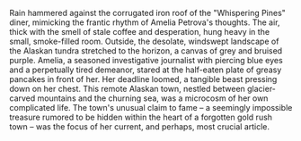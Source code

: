 Rain hammered against the corrugated iron roof of the "Whispering Pines" diner, mimicking the frantic rhythm of Amelia Petrova's thoughts.  The air, thick with the smell of stale coffee and desperation, hung heavy in the small, smoke-filled room.  Outside, the desolate, windswept landscape of the Alaskan tundra stretched to the horizon, a canvas of grey and bruised purple.  Amelia, a seasoned investigative journalist with piercing blue eyes and a perpetually tired demeanor, stared at the half-eaten plate of greasy pancakes in front of her.  Her deadline loomed, a tangible beast pressing down on her chest.  This remote Alaskan town, nestled between glacier-carved mountains and the churning sea, was a microcosm of her own complicated life.  The town's unusual claim to fame – a seemingly impossible treasure rumored to be hidden within the heart of a forgotten gold rush town – was the focus of her current, and perhaps, most crucial article.
